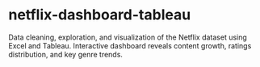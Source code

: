 # netflix-dashboard-tableau
Data cleaning, exploration, and visualization of the Netflix dataset using Excel and Tableau. Interactive dashboard reveals content growth, ratings distribution, and key genre trends.
